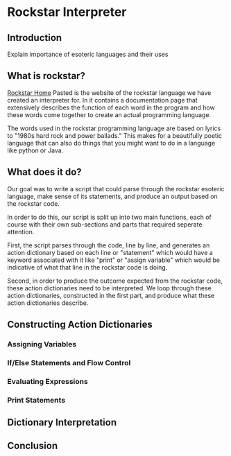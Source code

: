 # Rockstar Interpreter 

## Introduction 
Explain importance of esoteric languages and their uses 

## What is rockstar? 
[Rockstar Home](https://codewithrockstar.com/) 
Pasted is the website of the rockstar language we have created an interpreter for. In it contains a documentation page that extensively describes the function of each word in the program and how these words come 
together to create an actual programming language. 

The words used in the rockstar programming language are based on lyrics to "1980s hard rock and power ballads." This makes for a beautifully poetic language that can also do things that you might want to do in a language 
like python or Java. 

## What does it do? 
Our goal was to write a script that could parse through the rockstar esoteric language, make sense of its statements, and produce an output based on the rockstar code. 

In order to do this, our script is split up into two main functions, each of course with their own sub-sections and parts that required seperate attention. 

First, the script parses through the code, line by line, and generates an action dictionary based on each line or "statement" which would have a keyword associated with it like "print" or "assign variable" which would be 
indicative of what that line in the rockstar code is doing. 

Second, in order to produce the outcome expected from the rockstar code, these action dictionaries need to be interpreted. We loop through these action dictionaries, constructed in the first part, and produce what these 
action dictionaries describe. 

## Constructing Action Dictionaries 

### Assigning Variables 

### If/Else Statements and Flow Control 

### Evaluating Expressions 

### Print Statements 


## Dictionary Interpretation 


## Conclusion 

